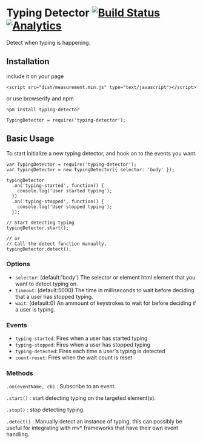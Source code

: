 Typing Detector [![Build Status](https://secure.travis-ci.org/jfelsinger/typing-detector.png?branch=master)](https://travis-ci.org/jfelsinger/typing-detector) [![Analytics](https://ga-beacon.appspot.com/UA-46797352-2/typing-detector/index)](https://github.com/igrigorik/ga-beacon)
===============

Detect when typing is happening.

## Installation

include it on your page
```
<script src="dist/measurement.min.js" type="text/javascript"></script>
```

or use browserify and npm

```
npm install typing-detector
```
```
TypingDetector = require('typing-detector');
```

## Basic Usage

To start initialize a new typing detector, and hook on to the events you want.

```
var TypingDetector = require('typing-detector');
var typingDetector = new TypingDetector({ selector: 'body' });

typingDetector
  .on('typing-started', function() {
    console.log('User started typing');
  })
  .on('typing-stopped', function() {
    console.log('User stopped typing');
  });

// Start detecting typing
typingDetector.start();

// or
// Call the detect function manually, 
typingDetector.detect();

```

### Options

* `selector`: (default:'body') The selector or element html element that you
              want to detect typing on.
* `timeout`: (default:5000) The time in milliseconds to wait before deciding that
             a user has stopped typing.
* `wait`: (default:0) An ammount of keystrokes to wait for before deciding if a
          user is typing.

### Events

* `typing-started`: Fires when a user has started typing
* `typing-stopped`: Fires when a user has stopped typing
* `typing-detected`: Fires each time a user's typing is detected
* `count-reset`: Fires when the wait count is reset

### Methods

`.on(eventName, cb)` : Subscribe to an event.

`.start()` : start detecting typing on the targeted element(s).

`.stop()` : stop detecting typing.

`.detect()` : Manually detect an instance of typing, this can possibly be useful
 for integrating with mv* frameworks that have their own event handling.
